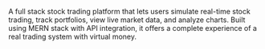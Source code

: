 A full stack stock trading platform that lets users simulate real-time stock trading, track portfolios, view live market data, and analyze charts. Built using MERN stack with API integration, it offers a complete experience of a real trading system with virtual money.
